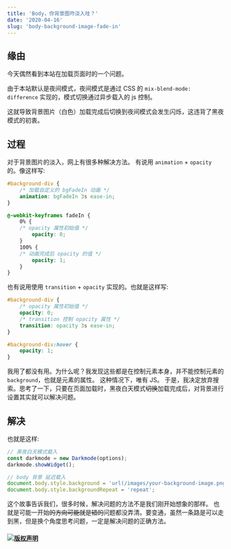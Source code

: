 ```yaml
---
title: 'Body，你背景图咋淡入哇？'
date: '2020-04-16'
slug: 'body-background-image-fade-in'
---
```


## 缘由

今天偶然看到本站在加载页面时的一个问题。

由于本站默认是夜间模式，夜间模式是通过 CSS 的 `mix-blend-mode: difference` 实现的，模式切换通过异步载入的 js 控制。

这就导致背景图片（白色）加载完成后切换到夜间模式会发生闪烁，这违背了黑夜模式的初衷。

## 过程

对于背景图片的淡入，网上有很多种解决方法。
有说用 `animation` + `opacity` 的。像这样写:

```CSS
#background-div {
    /* 加载自定义的 bgFadeIn 动画 */
    animation: bgFadeIn 3s ease-in;
}

@-webkit-keyframes fadeIn {
    0% {
    /* opacity 属性初始值 */
        opacity: 0;
    }
    100% {
    /* 动画完成后 opacity 的值 */
        opacity: 1;
    }
}
```

也有说用使用 `transition` + `opacity` 实现的。也就是这样写:

```CSS
#background-div {
    /* opacity 属性初始值 */
    opacity: 0;
    /* transition 控制 opacity 属性 */
    transition: opacity 3s ease-in;
}

#background-div:hover {
    opacity: 1;
}
```

我用了都没有用。为什么呢？我发现这些都是在控制元素本身，并不能控制元素的 `background`，也就是元素的属性。
这种情况下，唯有 JS。
于是，我决定放弃搜索。思考了一下，只要在页面加载时，黑夜白天模式~~切换~~加载完成后，对背景进行设置其实就可以解决问题。

## 解决

也就是这样:

```javascript
// 黑夜白天模式载入
const darkmode = new Darkmode(options);
darkmode.showWidget();

// body 背景 延迟载入
document.body.style.background = 'url(/images/your-background-image.png)';
document.body.style.backgroundRepeat = 'repeat';
```

这个故事告诉我们，很多时候，解决问题的方法不是我们刚开始想象的那样。
也就是可能一开始~~的方向可能就是错的~~问题都没弄清。要变通，虽然一条路是可以走到黑，但是换个角度思考问题，一定是解决问题的正确方法。

#### [![版权声明](https://zsdycs.sirv.com/lipk.org/creativecommons-cc.svg)](https://creativecommons.org/licenses/by-nc-nd/4.0/)

